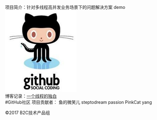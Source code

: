 项目简介：针对多线程高并发业务场景下的问题解决方案 demo
![baidu](https://github.com/steptodreamtop/github_test/raw/master/lib/image/github.jpg "Google logo")  
博客记录：<a href="http://blog.csdn.net/steptodreamone/article/details/77366523"  target="_blank" class="cp-feedback" onmousedown="return ns_c({'fm':'behs','tab':'tj_homefb'})">一个线程的独白</a><br/>
#GitHub社区 项目贡献者： 鱼的微笑儿     steptodream  passion  PinkCat  yang    
<div id="ftCon">

<div class="ftCon-Wrapper"><div id="ftConw"><p id="lh">
</p><p id="cp">&copy;2017&nbsp;B2C技术产品组&nbsp;